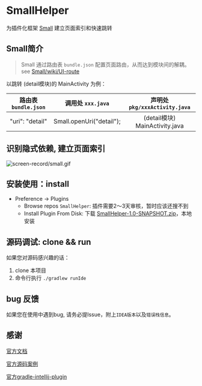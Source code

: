 # SmallHelper
为插件化框架 [Small] 建立页面索引和快速跳转

## Small简介
>Small 通过路由表 `bundle.json` 配置页面路由，从而达到模块间的解耦。
see [Small/wiki/UI-route]

以跳转 (detail模块)的 MainActivity 为例：

|路由表 `bundle.json` | 调用处 `xxx.java` | 声明处 `pkg/xxxActivity.java` |
|:----:|:----:|:----:|
|"uri": "detail" | Small.openUri("detail"); | (detail模块) MainActivity.java |

## 识别隐式依赖, 建立页面索引
![screen-record/small.gif]

## 安装使用：install
- Preference -> Plugins
  - Browse repos `SmallHelper`: 插件需要2～3天审核，暂时应该还搜不到
  - Install Plugin From Disk: 下载 [SmallHelper-1.0-SNAPSHOT.zip]，本地安装

## 源码调试: clone && run
如果您对源码感兴趣的话：
1. clone 本项目
2. 命令行执行 `./gradlew runIde`

## bug 反馈
如果您在使用中遇到bug, 请务必提Issue，附上`IDEA版本`以及`错误栈信息`。

## 感谢
[官方文档](http://www.jetbrains.org/intellij/sdk/docs/welcome.html)

[官方源码案例](https://github.com/JetBrains/intellij-sdk-docs/tree/master/code_samples/simple_language_plugin)

[官方gradle-intellij-plugin](https://github.com/JetBrains/gradle-intellij-plugin)


[Small]: https://github.com/wequick/Small
[Small/wiki/UI-route]: https://github.com/wequick/Small/wiki/UI-route
[screen-record/small.gif]: screen-record/small.gif
[SmallHelper-1.0-SNAPSHOT.zip]: release-output/SmallHelper-1.0-SNAPSHOT.zip
